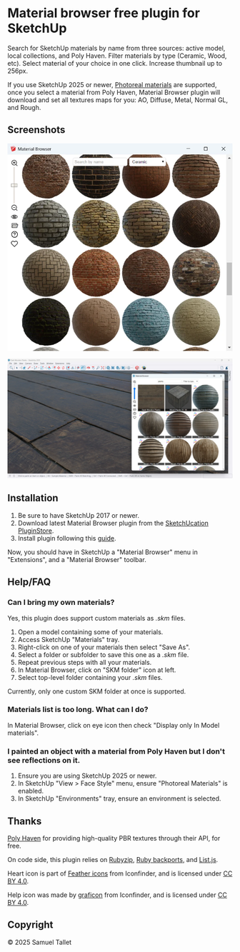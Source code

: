 # Material browser free plugin for SketchUp

Search for SketchUp materials by name from three sources: active model, local collections, and Poly Haven. Filter materials by type (Ceramic, Wood, etc). Select material of your choice in one click. Increase thumbnail up to 256px.

If you use SketchUp 2025 or newer, [Photoreal materials](https://help.sketchup.com/en/release-notes/sketchup-desktop-20250#photoreal) are supported, once you select a material from Poly Haven, Material Browser plugin will download and set all textures maps for you: AO, Diffuse, Metal, Normal GL, and Rough.

Screenshots
-----------

![SketchUp 2017 - Material Browser Plugin - Plugin View](https://github.com/SamuelTallet/SketchUp-Material-Browser-Plugin/raw/main/docs/screenshots/sketchup_2017-material_browser_plugin-plugin_view.webp)

![SketchUp 2025 - Material Browser Plugin - SketchUp View](https://github.com/SamuelTallet/SketchUp-Material-Browser-Plugin/raw/main/docs/screenshots/sketchup_2025-material_browser_plugin-sketchup_view.webp)

Installation
------------

1. Be sure to have SketchUp 2017 or newer.
2. Download latest Material Browser plugin from the [SketchUcation PluginStore](https://sketchucation.com/plugin/2365-material_browser).
3. Install plugin following this [guide](https://www.youtube.com/watch?v=tyM5f81eRno).

Now, you should have in SketchUp a "Material Browser" menu in "Extensions", and a "Material Browser" toolbar.

Help/FAQ
--------

### Can I bring my own materials?

Yes, this plugin does support custom materials as *.skm* files.

1. Open a model containing some of your materials.
2. Access SketchUp "Materials" tray.
3. Right-click on one of your materials then select "Save As".
4. Select a folder or subfolder to save this one as a *.skm* file.
5. Repeat previous steps with all your materials.  
6. In Material Browser, click on "SKM folder" icon at left.
7. Select top-level folder containing your *.skm* files.

Currently, only one custom SKM folder at once is supported.

### Materials list is too long. What can I do?

In Material Browser, click on eye icon then check "Display only In Model materials".

### I painted an object with a material from Poly Haven but I don't see reflections on it.

1. Ensure you are using SketchUp 2025 or newer.
2. In SketchUp "View > Face Style" menu, ensure "Photoreal Materials" is enabled.
3. In SketchUp "Environments" tray, ensure an environment is selected.

Thanks
------

[Poly Haven](https://polyhaven.com) for providing high-quality PBR textures through their API, for free.

On code side, this plugin relies on [Rubyzip](https://github.com/rubyzip/rubyzip), [Ruby backports](https://github.com/marcandre/backports), and [List.js](https://github.com/javve/list.js).

Heart icon is part of [Feather icons](https://www.iconfinder.com/iconsets/feather-5) from Iconfinder, and is licensed under [CC BY 4.0](https://creativecommons.org/licenses/by/4.0/).

Help icon was made by [graficon](https://www.iconfinder.com/graficon) from Iconfinder, and is licensed under [CC BY 4.0](https://creativecommons.org/licenses/by/4.0/).


Copyright
---------

© 2025 Samuel Tallet
